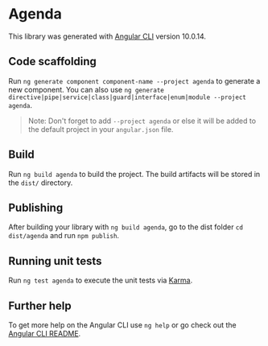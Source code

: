 # Agenda

This library was generated with [Angular CLI](https://github.com/angular/angular-cli) version 10.0.14.

## Code scaffolding

Run `ng generate component component-name --project agenda` to generate a new component. You can also use `ng generate directive|pipe|service|class|guard|interface|enum|module --project agenda`.
> Note: Don't forget to add `--project agenda` or else it will be added to the default project in your `angular.json` file. 

## Build

Run `ng build agenda` to build the project. The build artifacts will be stored in the `dist/` directory.

## Publishing

After building your library with `ng build agenda`, go to the dist folder `cd dist/agenda` and run `npm publish`.

## Running unit tests

Run `ng test agenda` to execute the unit tests via [Karma](https://karma-runner.github.io).

## Further help

To get more help on the Angular CLI use `ng help` or go check out the [Angular CLI README](https://github.com/angular/angular-cli/blob/master/README.md).
